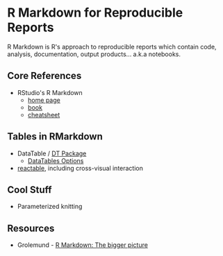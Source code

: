 # R Markdown for Reproducible Reports

R Markdown is R's approach to reproducible reports which contain code, analysis, documentation, output products... a.k.a notebooks.

## Core References
- RStudio's R Markdown
  - [home page](https://rmarkdown.rstudio.com/index.html)
  - [book](https://bookdown.org/yihui/rmarkdown/)
  - [cheatsheet](https://rstudio.com/wp-content/uploads/2016/03/rmarkdown-cheatsheet-2.0.pdf?_ga=2.203920153.827268001.1590954168-246389919.1568690654)

## Tables in RMarkdown
- DataTable / [DT Package](https://rstudio.github.io/DT/)
  - [DataTables Options](https://rstudio.github.io/DT/options.html)
- [reactable](https://glin.github.io/reactable/articles/examples.html#cross-widget-interactions), including cross-visual interaction

## Cool Stuff
- Parameterized knitting

## Resources
- Grolemund - [R Markdown: The bigger picture](https://rstudio.com/resources/rstudioconf-2019/r-markdown-the-bigger-picture/)
